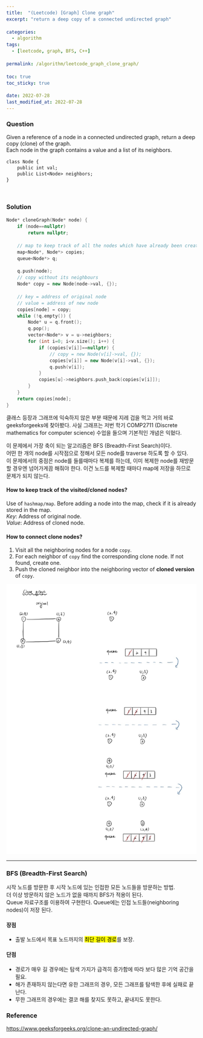 ```yaml
---
title:  "(Leetcode) [Graph] Clone graph"
excerpt: "return a deep copy of a connected undirected graph"

categories:
  - algorithm
tags:
  - [leetcode, graph, BFS, C++]

permalink: /algorithm/leetcode_graph_clone_graph/

toc: true
toc_sticky: true
 
date: 2022-07-28
last_modified_at: 2022-07-28
---
```


### Question
Given a reference of a node in a connected undirected graph, return a deep copy (clone) of the graph.  
Each node in the graph contains a value and a list of its neighbors.

```
class Node {
    public int val;
    public List<Node> neighbors;
}
```

<br>

### Solution
```cpp
Node* cloneGraph(Node* node) {
    if (node==nullptr)
        return nullptr;
    
    // map to keep track of all the nodes which have already been created
    map<Node*, Node*> copies;
    queue<Node*> q;

    q.push(node);
    // copy without its neighbours
    Node* copy = new Node(node->val, {});

    // key = address of original node
    // value = address of new node
    copies[node] = copy;
    while (!q.empty()) {
        Node* u = q.front();
        q.pop();
        vector<Node*> v = u->neighbors;
        for (int i=0; i<v.size(); i++) {
            if (copies[v[i]]==nullptr) {
                // copy = new Node(v[i]->val, {});
                copies[v[i]] = new Node(v[i]->val, {});
                q.push(v[i]);
            }
            copies[u]->neighbors.push_back(copies[v[i]]);
        }
    }
    return copies[node];
}
```

클래스 등장과 그래프에 익숙하지 않은 부분 때문에 지레 겁을 먹고 거의 바로 geeksforgeeks에 찾아봤다. 사실 그래프는 저번 학기 COMP2711 (Discrete mathematics for computer science) 수업을 들으며 기본적인 개념은 익혔다.

이 문제에서 가장 축이 되는 알고리즘은 BFS (Breadth-First Search)이다.  
어떤 한 개의 node를 시작점으로 정해서 모든 node를 traverse 하도록 할 수 있다.  
이 문제에서의 중점은 node를 들를때마다 복제를 하는데, 이미 복제한 node를 재방문할 경우엔 넘어가게끔 해줘야 한다. 이건 노드를 복제할 때마다 map에 저장을 하므로 문제가 되지 않는다.

#### How to keep track of the visited/cloned nodes?
Use of `hashmap/map`. Before adding a node into the map, check if it is already stored in the map.  
*Key*: Address of original node.  
*Value*: Address of cloned node.  

#### How to connect clone nodes?
1. Visit all the neighboring nodes for a node `copy`.
2. For each neighbor of `copy` find the corresponding clone node. If not found, create one.
3. Push the cloned neighbor into the neighboring vector of **cloned version** of `copy`.

![clone-graph.jpg](/assets/images/posts_img/cpp/clone-graph.jpg)

---
### BFS (Breadth-First Search)
시작 노드를 방문한 후 시작 노드에 있는 인접한 모든 노드들을 방문하는 방법.  
더 이상 방문하지 않은 노드가 없을 때까지 BFS가 적용이 된다.  
Queue 자료구조를 이용하여 구현한다. Queue에는 인접 노드들(neighboring nodes)이 저장 된다.

#### 장점
- 출발 노드에서 목표 노드까지의 <mark>최단 길이 경로</mark>를 보장.

#### 단점
- 경로가 매우 길 경우에는 탐색 가지가 급격히 증가함에 따라 보다 많은 기억 공간을 필요.
- 해가 존재하지 않는다면 유한 그래프의 경우, 모든 그래프를 탐색한 후에 실패로 끝난다.
- 무한 그래프의 경우에는 결코 해를 찾지도 못하고, 끝내지도 못한다.

### Reference
<https://www.geeksforgeeks.org/clone-an-undirected-graph/>